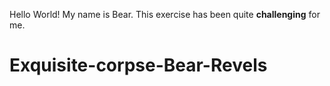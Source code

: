 Hello World!
My name is Bear.
This exercise has been quite **challenging** for me.
# Exquisite-corpse-Bear-Revels
